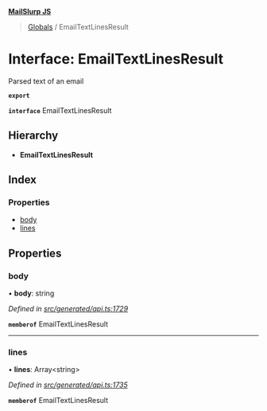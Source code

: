 **[MailSlurp JS](../README.md)**

> [Globals](../README.md) / EmailTextLinesResult

# Interface: EmailTextLinesResult

Parsed text of an email

**`export`** 

**`interface`** EmailTextLinesResult

## Hierarchy

* **EmailTextLinesResult**

## Index

### Properties

* [body](emailtextlinesresult.md#body)
* [lines](emailtextlinesresult.md#lines)

## Properties

### body

•  **body**: string

*Defined in [src/generated/api.ts:1729](https://github.com/mailslurp/mailslurp-client/blob/c83a162/src/generated/api.ts#L1729)*

**`memberof`** EmailTextLinesResult

___

### lines

•  **lines**: Array\<string>

*Defined in [src/generated/api.ts:1735](https://github.com/mailslurp/mailslurp-client/blob/c83a162/src/generated/api.ts#L1735)*

**`memberof`** EmailTextLinesResult

